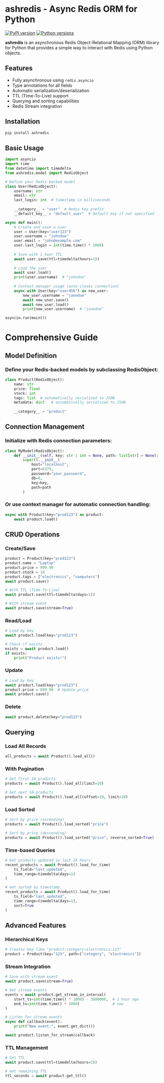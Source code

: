 # ashredis - Async Redis ORM for Python
[![PyPI version](https://img.shields.io/pypi/v/ashredis.svg)](https://pypi.org/project/ashredis/)
[![Python versions](https://img.shields.io/pypi/pyversions/ashredis.svg)](https://pypi.org/project/ashredis/)

**ashredis** is an asynchronous Redis Object-Relational Mapping (ORM) library for Python that provides a simple way to interact with Redis using Python objects.
## Features
- Fully asynchronous using `redis.asyncio`
- Type annotations for all fields
- Automatic serialization/deserialization
- TTL (Time-To-Live) support
- Querying and sorting capabilities
- Redis Stream integration
## Installation
```bash
pip install ashredis
```
## Basic Usage
```py 
import asyncio
import time
from datetime import timedelta
from ashredis.model import RedisObject

# Define your Redis-backed model
class User(RedisObject):
    username: str
    email: str
    last_login: int  # timestamp in milliseconds
    
    __category__ = "user"  # Redis key prefix
    __default_key__ = "default_user"  # Default key if not specified

async def main():
    # Create and save a user
    user = User(key="user123")
    user.username = "johndoe"
    user.email = "john@example.com"
    user.last_login = int(time.time() * 1000)
    
    # Save with 1 hour TTL
    await user.save(ttl=timedelta(hours=1))
    
    # Load the user
    await user.load()
    print(user.username)  # "johndoe"
    
    # Context manager usage (auto-closes connection)
    async with User(key="user456") as new_user:
        new_user.username = "janedoe"
        await new_user.save()
        await new_user.load()
        print(new_user.username)  # "janedoe"

asyncio.run(main())
```
# Comprehensive Guide
## Model Definition
### Define your Redis-backed models by subclassing RedisObject:
```py 
class Product(RedisObject):
    name: str
    price: float
    stock: int
    tags: list  # automatically serialized to JSON
    metadata: dict   # automatically serialized to JSON
    
    __category__ = "product"
```
## Connection Management
### Initialize with Redis connection parameters:
```py 
class MyModel(RedisObject):
    def __init__(self, key: str | int = None, path: list[str] = None):
        super().__init__(
            host="localhost",
            port=6379,
            password="your_password",
            db=0,
            key=key,
            path=path
        )
```
### Or use context manager for automatic connection handling:
```py 
async with Product(key="prod123") as product:
    await product.load()
```
## CRUD Operations
### Create/Save
```py 
product = Product(key="prod123")
product.name = "Laptop"
product.price = 999.99
product.stock = 10
product.tags = ["electronics", "computers"]
await product.save()

# With TTL (Time-To-Live)
await product.save(ttl=timedelta(days=1))

# With stream event
await product.save(stream=True)
```
### Read/Load
```py 
# Load by key
await product.load(key="prod123")

# Check if exists
exists = await product.load()
if exists:
    print("Product exists!")
```
### Update
```py 
# Load by key
await product.load(key="prod123")
product.price = 899.99  # Update price
await product.save()
```
### Delete
```py 
await product.delete(key="prod123")
```
## Querying
### Load All Records
```py 
all_products = await Product().load_all()
```
### With Pagination
```py 
# Get first 10 products
products = await Product().load_all(limit=10)

# Get next 10 products
products = await Product().load_all(offset=10, limit=10)
```
### Load Sorted
```py 
# Sort by price (ascending)
products = await Product().load_sorted("price")

# Sort by price (descending)
products = await Product().load_sorted("price", reverse_sorted=True)
```
### Time-based Queries
```py 
# Get products updated in last 24 hours
recent_products = await Product().load_for_time(
    ts_field="last_updated",
    time_range=timedelta(days=1)
)

# Get sorted by timestamp
recent_products = await Product().load_for_time(
    ts_field="last_updated",
    time_range=timedelta(days=1),
    sort=True
)
```
## Advanced Features
### Hierarchical Keys
```py 
# Creates key like "product:category:electronics:123"
product = Product(key="123", path=["category", "electronics"])
```
### Stream Integration
```py 
# Save with stream event
await product.save(stream=True)

# Get stream events
events = await product.get_stream_in_interval(
    start_ts=int(time.time() * 1000) - 3600000,  # 1 hour ago
    end_ts=int(time.time() * 1000)               # now
)

# Listen for stream events
async def callback(event):
    print("New event:", event.get_dict())

await product.listen_for_stream(callback)
```
### TTL Management
```py 
# Set TTL
await product.save(ttl=timedelta(hours=2))

# Get remaining TTL
ttl_seconds = await product.get_ttl()
```